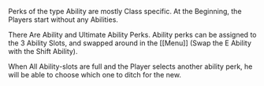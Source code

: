 Perks of the type Ability are mostly Class specific.
At the Beginning, the Players start without any Abilities.

There Are Ability and Ultimate Ability Perks.
Ability perks can be assigned to the 3 Ability Slots, and swapped around in the [[Menu]] (Swap the E Ability with the Shift Ability).

When All Ability-slots are full and the Player selects another ability perk, he will be able to choose which one to ditch for the new.